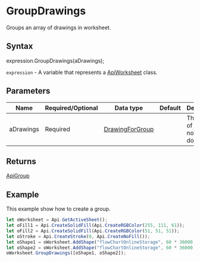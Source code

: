 # GroupDrawings

Groups an array of drawings in worksheet.

## Syntax

expression.GroupDrawings(aDrawings);

`expression` - A variable that represents a [ApiWorksheet](../ApiWorksheet.md) class.

## Parameters

| **Name** | **Required/Optional** | **Data type** | **Default** | **Description** |
| ------------- | ------------- | ------------- | ------------- | ------------- |
| aDrawings | Required | [DrawingForGroup](../../Enumeration/DrawingForGroup.md) |  | The array of drawings not in document. |

## Returns

[ApiGroup](../../ApiGroup/ApiGroup.md)

## Example

This example show how to create a group.

```javascript
let oWorksheet = Api.GetActiveSheet();
let oFill1 = Api.CreateSolidFill(Api.CreateRGBColor(255, 111, 61));
let oFill2 = Api.CreateSolidFill(Api.CreateRGBColor(51, 51, 51));
let oStroke = Api.CreateStroke(0, Api.CreateNoFill());
let oShape1 = oWorksheet.AddShape("flowChartOnlineStorage", 60 * 36000, 35 * 36000, oFill1, oStroke, 0, 2 * 36000, 0, 3 * 36000);
let oShape2 = oWorksheet.AddShape("flowChartOnlineStorage", 60 * 36000, 35 * 36000, oFill2, oStroke, 0, 15 * 36000, 0, 30 * 36000);
oWorksheet.GroupDrawings([oShape1, oShape2]);
```
